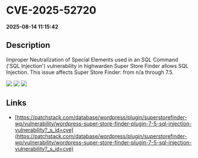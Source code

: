 # CVE-2025-52720

**2025-08-14 11:15:42**

## Description
Improper Neutralization of Special Elements used in an SQL Command ('SQL Injection') vulnerability in highwarden Super Store Finder allows SQL Injection. This issue affects Super Store Finder: from n/a through 7.5.

![](https://img.shields.io/static/v1?label=Score&message=9.3&color=red)
![](https://img.shields.io/static/v1?label=Severity&message=CRITICAL&color=red)
![](https://img.shields.io/static/v1?label=CWE&message=SQL&color=green)

## Links
- [https://patchstack.com/database/wordpress/plugin/superstorefinder-wp/vulnerability/wordpress-super-store-finder-plugin-7-5-sql-injection-vulnerability?_s_id=cve](https://patchstack.com/database/wordpress/plugin/superstorefinder-wp/vulnerability/wordpress-super-store-finder-plugin-7-5-sql-injection-vulnerability?_s_id=cve)
